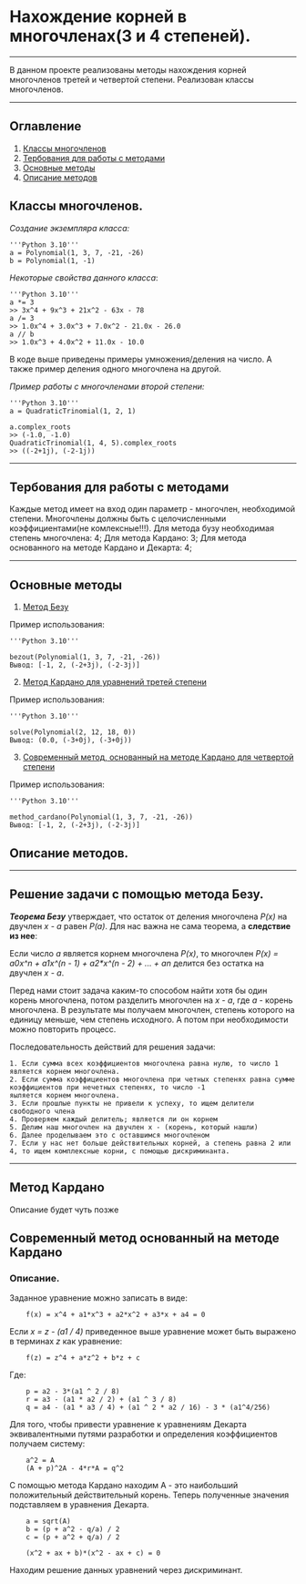 # Нахождение корней в многочленах(3 и 4 степеней).
***
В данном проекте реализованы методы нахождения корней многочленов третей и четвертой степени. 
Реализован классы многочленов.

***
## Оглавление
1. [Классы многочленов](#Polynomial)
2. [Тербования для работы с методами](#Requirements)
3. [Основные методы](#methods)
4. [Описание методов](#description)


## Классы многочленов.  <a name="Polynomial"></a>

_Создание экземпляра класса:_

    '''Python 3.10'''
    a = Polynomial(1, 3, 7, -21, -26)
    b = Polynomial(1, -1)

_Некоторые свойства данного класса_:

    '''Python 3.10'''
    a *= 3 
    >> 3x^4 + 9x^3 + 21x^2 - 63x - 78
    a /= 3
    >> 1.0x^4 + 3.0x^3 + 7.0x^2 - 21.0x - 26.0
    a // b
    >> 1.0x^3 + 4.0x^2 + 11.0x - 10.0
    
В коде выше приведены примеры умножения/деления на число. А также пример деления одного многочлена на другой.

_Пример работы с многочленами второй степени:_

    '''Python 3.10'''
    a = QuadraticTrinomial(1, 2, 1)
    
    a.complex_roots
    >> (-1.0, -1.0)
    QuadraticTrinomial(1, 4, 5).complex_roots
    >> ((-2+1j), (-2-1j))

***
## Тербования для работы с методами  <a name="Requirements"></a>

Каждые метод имеет на вход один параметр - многочлен, необходимой степени. 
Многочлены должны быть с целочисленными коэффициентами(не комлексные!!!).
Для метода бузу необходимая степень многочлена: 4;
Для метода Кардано: 3;
Для метода основанного на методе Кардано и Декарта: 4;

***

## Основные методы <a name="methods"></a>
1. [Метод Безу](#Bezout) 
    
Пример использования:

    '''Python 3.10'''

    bezout(Polynomial(1, 3, 7, -21, -26))
    Вывод: [-1, 2, (-2+3j), (-2-3j)]
    
2. [Метод Кардано для уравнений третей степени](#Cardano)

Пример использования:

    '''Python 3.10'''
    
    solve(Polynomial(2, 12, 18, 0))
    Вывод: (0.0, (-3+0j), (-3+0j))

3. [Современный метод, основанный на методе Кардано для четвертой степени](#New)

Пример использования:

    '''Python 3.10'''
    
    method_cardano(Polynomial(1, 3, 7, -21, -26))
    Вывод: [-1, 2, (-2+3j), (-2-3j)]      


## Описание методов. <a name="description"></a>

***
## Решение задачи с помощью метода Безу. <a name="Bezout"></a>

**_Теорема Безу_** утверждает, что остаток от деления многочлена _P(x)_ на двучлен _x - a_ равен _P(a)_. Для нас важна
не сама теорема, а **следствие из нее**:

Если число _a_ является корнем многочлена _P(x)_, то многочлен _P(x) = a0*x^n + a1*x^(n - 1) + a2*x^(n - 2) + ... + an_
делится без остатка на двучлен _x - a_.

Перед нами стоит задача каким-то способом найти хотя бы один корень многочлена, потом разделить многочлен на _x - a_,
где _а_ - корень многочлена. В результате мы получаем многочлен, степень которого на единицу меньше, чем степень исходного.
А потом при необходимости можно повторить процесс.

Последовательность действий для решения задачи:

    1. Если сумма всех коэффициентов многочлена равна нулю, то число 1 является корнем многочлена.
    2. Если сумма коэффициентов многочлена при четных степенях равна сумме коэффициентов при нечетных степенях, то число -1
    яыляется корнем многочлена.
    3. Если прошлые пункты не привели к успеху, то ищем делители свободного члена 
    4. Проверяем каждый делитель; является ли он корнем 
    5. Делим наш многочлен на двучлен x - (корень, который нашли) 
    6. Далее проделываем это с оставшимся многочленом  
    7. Если у нас нет больше действительных корней, а степень равна 2 или 4, то ищем комплексные корни, с помощью дискриминанта.

***
## Метод Кардано <a name="Cardano"></a>

Описание будет чуть позже

## Современный метод основанный на методе Кардано <a name="New"></a>

### Описание.

Заданное уравнение можно записать в виде: 

        f(x) = x^4 + a1*x^3 + a2*x^2 + a3*x + a4 = 0
Если _x = z - (a1 / 4)_ приведенное выше уравнение может быть выражено в терминах _z_ как уравнение:

        f(z) = z^4 + a*z^2 + b*z + c
Где:

        p = a2 - 3*(a1 ^ 2 / 8)
        r = a3 - (a1 * a2 / 2) + (a1 ^ 3 / 8)
        q = a4 - (a1 * a3 / 4) + (a1 ^ 2 * a2 / 16) - 3 * (a1^4/256)

Для того, чтобы привести уравнение к уравнениям Декарта эквивалентными путями разработки и определения коэффициентов получаем систему:

        a^2 = A
        (A + p)^2A - 4*r*A = q^2

С помощью метода Кардано находим A - это наибольший положительный действительный корень.
Теперь полученные значения подставляем в уравнения Декарта. 

        a = sqrt(A)
        b = (p + a^2 - q/a) / 2
        c = (p + a^2 + q/a) / 2
        
        (x^2 + ax + b)*(x^2 - ax + c) = 0

Находим решение данных уравнений через дискриминант.
